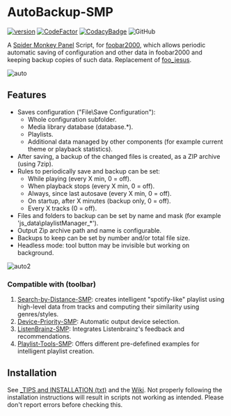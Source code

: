 # AutoBackup-SMP
[![version][version_badge]][changelog]
[![CodeFactor][codefactor_badge]](https://www.codefactor.io/repository/github/regorxxx/AutoBackup-SMP/overview/main)
[![CodacyBadge][codacy_badge]](https://www.codacy.com/gh/regorxxx/AutoBackup-SMP/dashboard?utm_source=github.com&amp;utm_medium=referral&amp;utm_content=regorxxx/AutoBackup-SMP&amp;utm_campaign=Badge_Grade)
![GitHub](https://img.shields.io/github/license/regorxxx/AutoBackup-SMP)

A [Spider Monkey Panel](https://theqwertiest.github.io/foo_spider_monkey_panel) Script, for [foobar2000](https://www.foobar2000.org), which allows periodic automatic saving of configuration and other data in foobar2000 and keeping backup copies of such data. Replacement of [foo_jesus](https://www.foobar2000.org/components/view/foo_jesus).

![auto](https://github.com/regorxxx/AutoBackup-SMP/assets/83307074/866db10b-2250-4559-be9d-b15b7dbda10f)

## Features
* Saves configuration ("File\Save Configuration"):
  * Whole configuration subfolder.
  * Media library database (database.*).
  * Playlists.
  * Additional data managed by other components (for example current theme or playback statistics).
* After saving, a backup of the changed files is created, as a ZIP archive (using 7zip).
* Rules to periodically save and backup can be set:
  * While playing (every X min, 0 = off).
  * When playback stops (every X min, 0 = off).
  * Always, since last autosave (every X min, 0 = off).
  * On startup, after X minutes (backup only, 0 = off).
  * Every X tracks (0 = off).
* Files and folders to backup can be set by name and mask (for example 'js_data\\playlistManager_*').
* Output Zip archive path and name is configurable.
* Backups to keep can be set by number and/or total file size.
* Headless mode: tool button may be invisible but working on background.

![auto2](https://github.com/regorxxx/AutoBackup-SMP/assets/83307074/8b5e85e2-7f91-4b30-bf34-5f9764c97f4c)

### Compatible with (toolbar)
 1. [Search-by-Distance-SMP](https://github.com/regorxxx/Search-by-Distance-SMP): creates intelligent "spotify-like" playlist using high-level data from tracks and computing their similarity using genres/styles.
 2. [Device-Priority-SMP](https://github.com/regorxxx/Device-Priority-SMP): Automatic output device selection.
 3. [ListenBrainz-SMP](https://github.com/regorxxx/ListenBrainz-SMP): Integrates Listenbrainz's feedback and recommendations.
 4. [Playlist-Tools-SMP](https://github.com/regorxxx/Playlist-Tools-SMP): Offers different pre-defefined examples for intelligent playlist creation.

## Installation
See [_TIPS and INSTALLATION (txt)](https://github.com/regorxxx/AutoBackup-SMP/blob/main/_TIPS%20and%20INSTALLATION.txt) and the [Wiki](https://github.com/regorxxx/AutoBackup-SMP/wiki/Installation).
Not properly following the installation instructions will result in scripts not working as intended. Please don't report errors before checking this.

[changelog]: CHANGELOG.md
[version_badge]: https://img.shields.io/github/release/regorxxx/AutoBackup-SMP.svg
[codacy_badge]: https://api.codacy.com/project/badge/Grade/e04be28637dd40d99fae7bd92f740677
[codefactor_badge]: https://www.codefactor.io/repository/github/regorxxx/AutoBackup-SMP/badge/main
